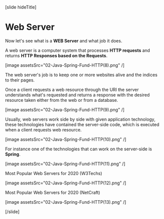 [slide hideTitle]

# Web Server

Now let's see what is a **WEB Server** and what job it does.

A web server is a computer system that processes **HTTP requests** and returns **HTTP Responses based on the Requests**.

[image assetsSrc="02-Java-Spring-Fund-HTTP(8).png" /]

The web server's job is to keep one or more websites alive and the indices to their pages.

Once a client requests a web resource through the URI the server understands what's requested and returns a response with the desired resource taken either from the web or from a database.

[image assetsSrc="02-Java-Spring-Fund-HTTP(9).png" /]

Usually, web servers work side by side with given application technology, these technologies have contained the server-side code, which is executed when a client requests web resource.

[image assetsSrc="02-Java-Spring-Fund-HTTP(10).png" /]

For instance one of the technologies that can work on the server-side is **Spring**.

[image assetsSrc="02-Java-Spring-Fund-HTTP(11).png" /]

Most Popular Web Servers for 2020 (W3Techs) 

[image assetsSrc="02-Java-Spring-Fund-HTTP(12).png" /]

Most Popular Web Servers for 2020 (NetCraft) 

[image assetsSrc="02-Java-Spring-Fund-HTTP(13).png" /]

[/slide]